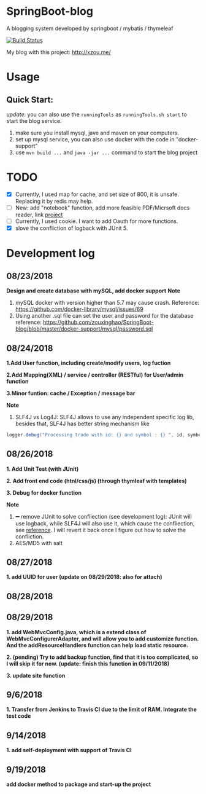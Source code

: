 # SpringBoot-blog
A blogging system developed by springboot / mybatis / thymeleaf

[![Build Status](https://travis-ci.com/zouxinghao/SpringBoot-blog.svg?branch=master)](https://travis-ci.com/zouxinghao/SpringBoot-blog)

My blog with this project: http://xzou.me/

# Usage
## Quick Start:

*update*: you can also use the `runningTools` as `runningTools.sh start` to start the blog service. 

1. make sure you install mysql, jave and maven on your computers.
2. set up mysql service, you can also use docker with the code in "docker-support"
3. use `mvn build ...` and `java -jar ...` command to start the blog project


# TODO 
- [X] Currently, I used map for cache, and set size of 800, it is unsafe. Replacing it by redis may help.
- [ ] New: add "notebook" function, add more feasible PDF/Micrsoft docs reader, link [project](https://github.com/zouxinghao/Web-Online-Preview-File)
- [ ] Currently, I used cookie. I want to add Oauth for more functions.
- [X] slove the confliction of logback with JUnit 5.

# Development log
## 08/23/2018
__Design and create database with mySQL, add docker support__
**Note**
1. mySQL docker with version higher than 5.7 may cause crash. 
   Reference: https://github.com/docker-library/mysql/issues/69
2. Using another .sql file can set the user and password for the database
   reference: https://github.com/zouxinghao/SpringBoot-blog/blob/master/docker-support/mysql/password.sql
## 08/24/2018
__1.Add User function, including create/modify users, log fuction__

__2.Add Mapping(XML) / service / controller (RESTful) for User/admin function__

__3.Minor funtion: cache / Exception / message bar__

**Note**
1. SLF4J vs Log4J:
SLF4J allows to use any independent specific log lib, besides that, SLF4J has better string mechanism like 
```java
logger.debug("Processing trade with id: {} and symbol : {} ", id, symbol);
```

## 08/26/2018
__1. Add Unit Test (with JUnit)__

__2. Add front end code (htnl/css/js) (through thymleaf with templates)__

__3. Debug for docker function__

**Note**
1. ➖ remove JUnit to solve confliection (see development log): JUnit will use logback, while SLF4J will also use it, which cause the confliection, see [reference](https://github.com/spring-projects/spring-boot/issues/4341). I will revert it back once I figure out how to solve the confliction. 
2. AES/MD5 with salt

## 08/27/2018
__1. add UUID for user (update on 08/29/2018: also for attach)__

## 08/28/2018

## 08/29/2018
__1. add WebMvcConfig.java, which is a extend class of WebMvcConfigurerAdapter, and will allow you to add customize function. And the addResourceHandlers function can help load static resource.__

__2. (pending) Try to add backup function, find that it is too complicated, so I will skip it for now. (update: finish this function in 09/11/2018)__ 

__3. update site function__

## 9/6/2018
__1. Transfer from Jenkins to Travis CI due to the limit of RAM. Integrate the test code__

## 9/14/2018
__1. add self-deployment with support of Travis CI__

## 9/19/2018
__add docker method to package and start-up the project__
